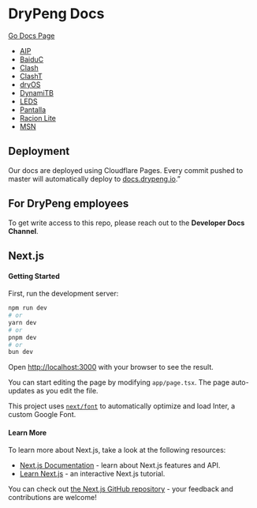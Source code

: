 # DryPeng Docs
[Go Docs Page](https://docs.drypeng.io/)

- [AIP](https://docs.drypeng.io/aip/)
- [BaiduC](https://docs.drypeng.io/baiduc/)
- [Clash](https://docs.drypeng.io/clash-old/)
- [ClashT](https://docs.drypeng.io/clasht/)
- [dryOS](https://docs.drypeng.io/dryos/)
- [DynamiTB](https://docs.drypeng.io/dynamiTB/)
- [LEDS](https://docs.drypeng.io/leds)
- [Pantalla](https://docs.drypeng.io/pantalla/)
- [Racion Lite](https://docs.drypeng.io/racion-lite/)
- [MSN](https://docs.drypeng.io/msn/)

## Deployment

Our docs are deployed using Cloudflare Pages. Every commit pushed to master will automatically deploy to [docs.drypeng.io](https://docs.drypeng.io).”


## For DryPeng employees

To get write access to this repo, please reach out to the **Developer Docs Channel**.


## Next.js

#### Getting Started

First, run the development server:

```bash
npm run dev
# or
yarn dev
# or
pnpm dev
# or
bun dev
```

Open [http://localhost:3000](http://localhost:3000) with your browser to see the result.

You can start editing the page by modifying `app/page.tsx`. The page auto-updates as you edit the file.

This project uses [`next/font`](https://nextjs.org/docs/basic-features/font-optimization) to automatically optimize and load Inter, a custom Google Font.

#### Learn More

To learn more about Next.js, take a look at the following resources:

- [Next.js Documentation](https://nextjs.org/docs) - learn about Next.js features and API.
- [Learn Next.js](https://nextjs.org/learn) - an interactive Next.js tutorial.

You can check out [the Next.js GitHub repository](https://github.com/vercel/next.js/) - your feedback and contributions are welcome!
